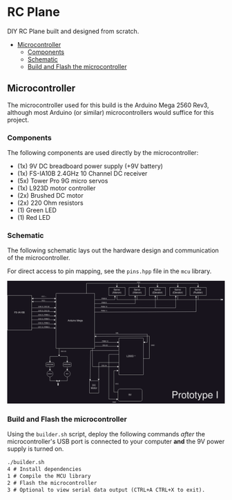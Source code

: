 # RC Plane
DIY RC Plane built and designed from scratch.

 - [Microcontroller](#microcontroller)
   - [Components](#components)
   - [Schematic](#schematic)
   - [Build and Flash the microcontroller](#build-and-flash-the-microcontroller)

##  Microcontroller
The microcontroller used for this build is the Arduino Mega 2560 Rev3, although most Arduino (or similar) microcontrollers would suffice for this project.

### Components
The following components are used directly by the microcontroller:
- (1x) 9V DC breadboard power supply (+9V battery)
- (1x) FS-IA10B 2.4GHz 10 Channel DC receiver
- (5x) Tower Pro 9G micro servos
- (1x) L923D motor controller
- (2x) Brushed DC motor
- (2x) 220 Ohm resistors
- (1) Green LED
- (1) Red LED

### Schematic
The following schematic lays out the hardware design and communication of the microcontroller. 

For direct access to pin mapping, see the `pins.hpp` file in the `mcu` library.

![mcu-schematic](resources/schematic.png)

### Build and Flash the microcontroller
Using the `builder.sh` script, deploy the following commands *after* the microcontroller's USB port is connected to your computer **and** the 9V power supply is turned on.

```shell
./builder.sh
4 # Install dependencies
1 # Compile the MCU library
2 # Flash the microcontroller
3 # Optional to view serial data output (CTRL+A CTRL+X to exit).
```
